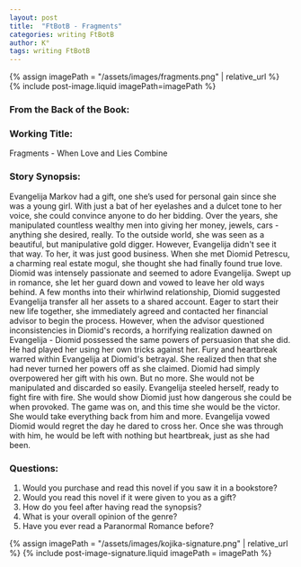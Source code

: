 ```yaml
---
layout: post
title:  "FtBotB - Fragments"
categories: writing FtBotB
author: K°
tags: writing FtBotB
---
```


<div>
{% assign imagePath = "/assets/images/fragments.png" | relative_url %}
{% include post-image.liquid imagePath=imagePath %}
</div>

### From the Back of the Book:

### Working Title:
Fragments - When Love and Lies Combine

### Story Synopsis:
Evangelija Markov had a gift, one she’s used for personal gain since she was a young girl. With just a bat of her eyelashes and a dulcet tone to her voice, she could convince anyone to do her bidding. Over the years, she manipulated countless wealthy men into giving her money, jewels, cars - anything she desired, really. To the outside world, she was seen as a beautiful, but manipulative gold digger. However, Evangelija didn't see it that way. To her, it was just good business. When she met Diomid Petrescu, a charming real estate mogul, she thought she had finally found true love. Diomid was intensely passionate and seemed to adore Evangelija. Swept up in romance, she let her guard down and vowed to leave her old ways behind. A few months into their whirlwind relationship, Diomid suggested Evangelija transfer all her assets to a shared account. Eager to start their new life together, she immediately agreed and contacted her financial advisor to begin the process. However, when the advisor questioned inconsistencies in Diomid's records, a horrifying realization dawned on Evangelija - Diomid possessed the same powers of persuasion that she did. He had played her using her own tricks against her. Fury and heartbreak warred within Evangelija at Diomid's betrayal. She realized then that she had never turned her powers off as she claimed. Diomid had simply overpowered her gift with his own. But no more. She would not be manipulated and discarded so easily. Evangelija steeled herself, ready to fight fire with fire. She would show Diomid just how dangerous she could be when provoked. The game was on, and this time she would be the victor. She would take everything back from him and more. Evangelija vowed Diomid would regret the day he dared to cross her. Once she was through with him, he would be left with nothing but heartbreak, just as she had been.

### Questions:
1. Would you purchase and read this novel if you saw it in a bookstore?
2. Would you read this novel if it were given to you as a gift?
3. How do you feel after having read the synopsis?
4. What is your overall opinion of the genre?
5. Have you ever read a Paranormal Romance before?

<!-- signature -->
{% assign imagePath = "/assets/images/kojika-signature.png" | relative_url %}
{% include post-image-signature.liquid imagePath = imagePath %}